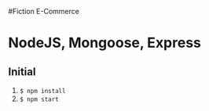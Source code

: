 #Fiction E-Commerce
# NodeJS, Mongoose, Express 

## Initial
1. ```$ npm install```
2. ```$ npm start```